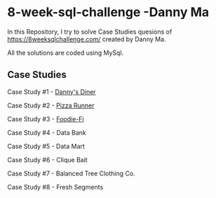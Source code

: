 # 8-week-sql-challenge -Danny Ma

In this Repository, I try to solve Case Studies quesions of https://8weeksqlchallenge.com/ created by Danny Ma.

All the solutions are coded using MySql.

## Case Studies
Case Study #1 - [Danny's Diner](https://github.com/Sadiya-Zubair/8-week-sql-challenge/blob/main/Case%20Study%20%231%20-%20Danny's%20Diner.md)

Case Study #2 - [Pizza Runner](https://github.com/Sadiya-Zubair/8-week-sql-challenge/blob/main/case%20study%232-Pizza%20Runner.md)

Case Study #3 - [Foodie-Fi]()

Case Study #4 - Data Bank

Case Study #5 - Data Mart

Case Study #6 - Clique Bait

Case Study #7 - Balanced Tree Clothing Co.

Case Study #8 - Fresh Segments
